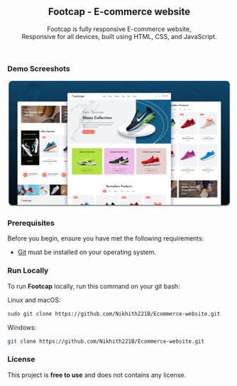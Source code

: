 <div align="center">

  <br />
  <br />

  <h2 align="center">Footcap - E-commerce website</h2>

  Footcap is fully responsive E-commerce website, <br />Responsive for all devices, built using HTML, CSS, and JavaScript.

</div>

<br />

### Demo Screeshots

![Footcap Desktop Demo](./readme-images/desktop.png "Desktop Demo")

### Prerequisites

Before you begin, ensure you have met the following requirements:

* [Git](https://git-scm.com/downloads "Download Git") must be installed on your operating system.

### Run Locally

To run **Footcap** locally, run this command on your git bash:

Linux and macOS:

```bash
sudo git clone https://github.com/Nikhith221B/Ecommerce-website.git
```

Windows:

```bash
git clone https://github.com/Nikhith221B/Ecommerce-website.git
```

### License

This project is **free to use** and does not contains any license.

